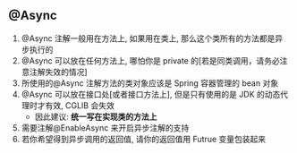 ## @Async

1. @Async 注解一般用在方法上, 如果用在类上, 那么这个类所有的方法都是异步执行的
2. @Async 可以放在任何方法上, 哪怕你是 private 的[若是同类调用，请务必注意注解失效的情况]
3. 所使用的@Async 注解方法的类对象应该是 Spring 容器管理的 bean 对象
4. @Async 可以放在接口处[或者接口方法上], 但是只有使用的是 JDK 的动态代理时才有效, CGLIB 会失效
   - 因此建议: **统一写在实现类的方法上**
5. 需要注解@EnableAsync 来开启异步注解的支持
6. 若你希望得到异步调用的返回值, 请你的返回值用 Futrue 变量包装起来

